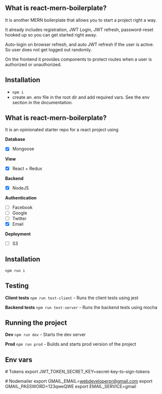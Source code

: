 ## What is react-mern-boilerplate?
It is another MERN boilerplate that allows you to start a project right a way.

It already includes registration, JWT Login, JWT refresh, password-reset hooked up so you can get started right away.

Auto-login on browser refresh, and auto JWT refresh if the user is active. So user does not get logged out randomly.

On the frontend it provides components to protect routes when a user is authorized or unauthorized.

## Installation
- `npm i`
- create an .env file  in the root dir and add required vars. See the env section in the documentation.

## What is react-mern-boilerplate?

It is an opinionated starter repo for a react project using

**Database**
- [x] Mongoose

**View**
- [x] React + Redux

**Backend**
- [x] NodeJS

**Authentication**
- [ ] Facebook
- [ ] Google
- [ ] Twitter
- [x] Email

**Deployment**
- [ ] S3

## Installation 
`npm run i`

## Testing

**Client tests**
`npm run test-client` - Runs the client tests using jest

**Backend tests**
`npm run test-server` - Runs the backend tests using mocha

## Running the project

**Dev**
`npm run dev` - Starts the dev server

**Prod**
`npm run prod` - Builds and starts prod version of the project

## Env vars

\# Tokens
export JWT_TOKEN_SECRET_KEY=secret-key-to-sign-tokens

\# Nodemailer
export GMAIL_EMAIL=webdeveloperpr@gmail.com
export GMAIL_PASSWORD=123qweQWE
export EMAIL_SERVICE=gmail

